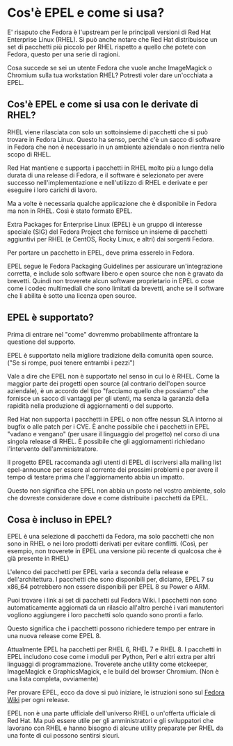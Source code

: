 # Cos'è EPEL e come si usa?

E' risaputo che Fedora è l'upstream per le principali versioni di Red Hat Enterprise Linux (RHEL). Si può anche notare che Red Hat distribuisce un set di pacchetti più piccolo per RHEL rispetto a quello che potete con Fedora, questo per una serie di ragioni.

Cosa succede se sei un utente Fedora che vuole anche ImageMagick o Chromium sulla tua workstation RHEL? Potresti voler dare un'occhiata a EPEL.

## Cos'è EPEL e come si usa con le derivate di RHEL?

RHEL viene rilasciata con solo un sottoinsieme di pacchetti che si può trovare in Fedora Linux. Questo ha senso, perché c'è un sacco di software in Fedora che non è necessario in un ambiente aziendale o non rientra nello scopo di RHEL.

Red Hat mantiene e supporta i pacchetti in RHEL molto più a lungo della durata di una release di Fedora, e il software è selezionato per avere successo nell'implementazione e nell'utilizzo di RHEL e derivate e per eseguire i loro carichi di lavoro.

Ma a volte è necessaria qualche applicazione che è disponibile in Fedora ma non in RHEL. Così è stato formato EPEL.

Extra Packages for Enterprise Linux (EPEL) è un gruppo di interesse speciale (SIG) del Fedora Project che fornisce un insieme di pacchetti aggiuntivi per RHEL (e CentOS, Rocky Linux, e altri) dai sorgenti Fedora.

Per portare un pacchetto in EPEL, deve prima esserelo in Fedora.

EPEL segue le Fedora Packaging Guidelines per assicurare un'integrazione corretta, e include solo software libero e open source che non è gravato da brevetti. Quindi non troverete alcun software proprietario in EPEL o cose come i codec multimediali che sono limitati da brevetti, anche se il software che li abilita è sotto una licenza open source.

## EPEL è supportato?

Prima di entrare nel "come" dovremmo probabilmente affrontare la questione del supporto.

EPEL è supportato nella migliore tradizione della comunità open source. ("Se si rompe, puoi tenere entrambi i pezzi")

Vale a dire che EPEL non è supportato nel senso in cui lo è RHEL. Come la maggior parte dei progetti open source (al contrario dell'open source aziendale), è un accordo del tipo "facciamo quello che possiamo" che fornisce un sacco di vantaggi per gli utenti, ma senza la garanzia della rapidità nella produzione di aggiornamenti o del supporto.

Red Hat non supporta i pacchetti in EPEL o non offre nessun SLA intorno ai bugfix o alle patch per i CVE. È anche possibile che i pacchetti in EPEL "vadano e vengano" (per usare il linguaggio del progetto) nel corso di una singola release di RHEL. È possibile che gli aggiornamenti richiedano l'intervento dell'amministratore.

Il progetto EPEL raccomanda agli utenti di EPEL di iscriversi alla mailing list epel-announce per essere al corrente dei prossimi problemi e per avere il tempo di testare prima che l'aggiornamento abbia un impatto.

Questo non significa che EPEL non abbia un posto nel vostro ambiente, solo che dovreste considerare dove e come distribuite i pacchetti da EPEL.

## Cosa è incluso in EPEL?

EPEL è una selezione di pacchetti da Fedora, ma solo pacchetti che non sono in RHEL o nei loro prodotti derivati per evitare conflitti. (Così, per esempio, non troverete in EPEL una versione più recente di qualcosa che è già presente in RHEL)

L'elenco dei pacchetti per EPEL varia a seconda della release e dell'architettura. I pacchetti che sono disponibili per, diciamo, EPEL 7 su x86_64 potrebbero non essere disponibili per EPEL 8 su Power o ARM.

Puoi trovare i link ai set di pacchetti sul Fedora Wiki. I pacchetti non sono automaticamente aggiornati da un rilascio all'altro perché i vari manutentori vogliono aggiungere i loro pacchetti solo quando sono pronti a farlo.

Questo significa che i pacchetti possono richiedere tempo per entrare in una nuova release come EPEL 8.

Attualmente EPEL ha pacchetti per RHEL 6, RHEL 7 e RHEL 8. I pacchetti in EPEL includono cose come i moduli per Python, Perl e altri extra per altri linguaggi di programmazione. Troverete anche utility come etckeeper, ImageMagick e GraphicsMagick, e le build del browser Chromium. (Non è una lista completa, ovviamente)

Per provare EPEL, ecco da dove si può iniziare, le istruzioni sono sul [Fedora Wiki](https://docs.fedoraproject.org/en-US/epel/) per ogni release.

EPEL non è una parte ufficiale dell'universo RHEL o un'offerta ufficiale di Red Hat. Ma può essere utile per gli amministratori e gli sviluppatori che lavorano con RHEL e hanno bisogno di alcune utility preparate per RHEL da una fonte di cui possono sentirsi sicuri.
